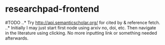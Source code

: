 # researchpad-frontend
#TODO
..* Try http://api.semanticscholar.org/ for cited by & reference fetch.
..* Initially I may just start first node using arxiv no, doi, etc. Then navigate in the literature using clicking. No more inputting link or something needed afterwards.